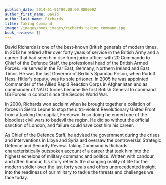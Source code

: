 ```yaml
---
publish_date: 2014-01-01T00:00:00.000000Z
author_first_name: David
author_last_name: Richards
title: Taking Command
image: /images/book_images/richards_taking_command.jpg
book_reviews: []
---
```

David Richards is one of the best-known British generals of modern times. In 2013 he retired after over forty years of service in the British Army and a career that had seen him rise from junior officer with 20 Commando to Chief of the Defence Staff, the professional head of the British Armed Forces. He served in the Far East, Germany, Northern Ireland and East Timor. He was the last Governor of Berlin's Spandau Prison, when Rudolf Hess, Hitler's deputy, was its sole prisoner. In 2005 he was appointed Commander of the Allied Rapid Reaction Corps in Afghanistan and as commander of NATO forces became the first British General to command US Forces in combat since the Second World War.

In 2000, Richards won acclaim when he brought together a collation of forces in Sierra Leone to stop the ultra-violent Revolutionary United Front from attacking the capital, Freetown. In so doing he ended one of the bloodiest civil wars to bedevil the region. He did so without the official sanction of London, and failure could have cost him his career.

As Chief of the Defence Staff, he advised the government during the crises and interventions in Libya and Syria and oversaw the controversial Strategic Defence and Security Review. Taking Command is Richards' characteristically outspoken account of a career that took him into the highest echelons of military command and politics. Written with candour, and often humour, his story reflects the changing reality of life for the modern soldier over the last forty years and offers unprecedented insight into the readiness of our military to tackle the threats and challenges we face today.